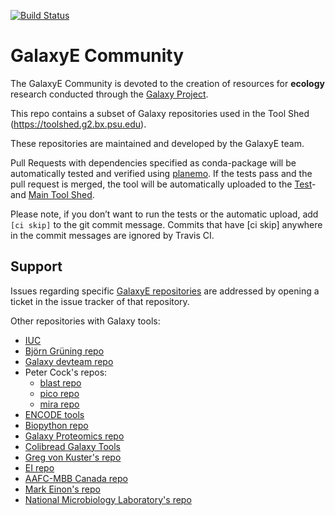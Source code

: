 [![Build Status](https://travis-ci.org/galaxyecology/tools-ecology.svg?branch=master)](https://travis-ci.org/bgruening/tools-ecology)

GalaxyE Community
=================

The GalaxyE Community is devoted to the creation of resources for **ecology** research conducted through the [Galaxy Project](http://galaxyproject.org/).


This repo contains a subset of Galaxy repositories used in the Tool Shed (https://toolshed.g2.bx.psu.edu).

These repositories are maintained and developed by the GalaxyE team.

Pull Requests with dependencies specified as conda-package will be automatically tested and verified using [planemo](https://github.com/galaxyproject/planemo). If the tests pass and the pull request is merged, the tool will be automatically uploaded to the [Test](http://testtoolshed.g2.bx.psu.edu/)- and [Main Tool Shed](http://toolshed.g2.bx.psu.edu/).

Please note, if you don’t want to run the tests or the automatic upload, add `[ci skip]` to the git commit message.
Commits that have [ci skip] anywhere in the commit messages are ignored by Travis CI.


Support
-------

Issues regarding specific [GalaxyE repositories](https://github.com/galaxyecology/tools-ecology/issues) are addressed by opening a ticket in the issue tracker of that repository.


Other repositories with Galaxy tools:
 * [IUC](https://github.com/galaxyproject/tools-iuc)
 * [Björn Grüning repo](https://github.com/bgruening/galaxytools)
 * [Galaxy devteam repo](https://github.com/galaxyproject/tools-devteam)
 * Peter Cock's repos:
   * [blast repo](https://github.com/peterjc/galaxy_blast)
   * [pico repo](https://github.com/peterjc/pico_galaxy)
   * [mira repo](https://github.com/peterjc/galaxy_mira)
 * [ENCODE tools](https://github.com/modENCODE-DCC/Galaxy)
 * [Biopython repo](https://github.com/biopython/galaxy_packages)
 * [Galaxy Proteomics repo](https://github.com/galaxyproteomics/tools-galaxyp)
 * [Colibread Galaxy Tools](https://github.com/genouest/tools-colibread)
 * [Greg von Kuster's repo](https://github.com/gregvonkuster/galaxy-csg)
 * [EI repo](https://github.com/TGAC/earlham-galaxytools)
 * [AAFC-MBB Canada repo](https://github.com/AAFC-MBB/Galaxy/tree/master/wrappers)
 * [Mark Einon's repo](https://github.com/einon/galaxy-tools)
 * [National Microbiology Laboratory's repo](https://github.com/phac-nml/galaxy_tools)

 
